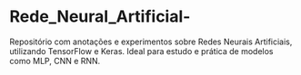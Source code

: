 # Rede_Neural_Artificial-
Repositório com anotações e experimentos sobre Redes Neurais Artificiais, utilizando TensorFlow e Keras. Ideal para estudo e prática de modelos como MLP, CNN e RNN.
